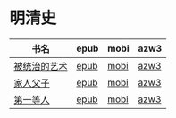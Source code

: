 # 明清史

| 书名 | epub | mobi | azw3 |
| --- | --- | --- | --- |
| [被统治的艺术](http://ct.dalanmei.com/f/31084289-572115831-7241bb) | [epub](http://ct.dalanmei.com/f/31084289-572115831-7241bb) | [mobi](http://ct.dalanmei.com/f/31084289-571699131-b571a7) | [azw3](http://ct.dalanmei.com/f/31084289-572143053-21c224) |
| [家人父子](http://ct.dalanmei.com/f/31084289-572116148-6eab51) | [epub](http://ct.dalanmei.com/f/31084289-572116148-6eab51) | [mobi](http://ct.dalanmei.com/f/31084289-571676694-d32e58) | [azw3](http://ct.dalanmei.com/f/31084289-572158011-134a81) |
| [第一等人](http://ct.dalanmei.com/f/31084289-571825687-a58a0c) | [epub](http://ct.dalanmei.com/f/31084289-571825687-a58a0c) | [mobi](http://ct.dalanmei.com/f/31084289-571549149-975ce1) | [azw3](http://ct.dalanmei.com/f/31084289-572199679-83e267) |

